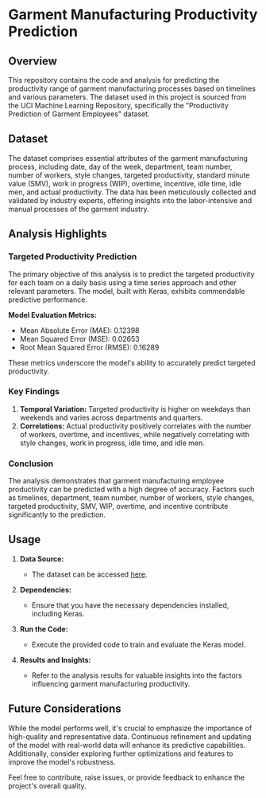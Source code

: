 # Garment Manufacturing Productivity Prediction

## Overview

This repository contains the code and analysis for predicting the productivity range of garment manufacturing processes based on timelines and various parameters. The dataset used in this project is sourced from the UCI Machine Learning Repository, specifically the "Productivity Prediction of Garment Employees" dataset.

## Dataset

The dataset comprises essential attributes of the garment manufacturing process, including date, day of the week, department, team number, number of workers, style changes, targeted productivity, standard minute value (SMV), work in progress (WIP), overtime, incentive, idle time, idle men, and actual productivity. The data has been meticulously collected and validated by industry experts, offering insights into the labor-intensive and manual processes of the garment industry.

## Analysis Highlights

### Targeted Productivity Prediction

The primary objective of this analysis is to predict the targeted productivity for each team on a daily basis using a time series approach and other relevant parameters. The model, built with Keras, exhibits commendable predictive performance.

**Model Evaluation Metrics:**
- Mean Absolute Error (MAE): 0.12398
- Mean Squared Error (MSE): 0.02653
- Root Mean Squared Error (RMSE): 0.16289

These metrics underscore the model's ability to accurately predict targeted productivity.

### Key Findings

1. **Temporal Variation:** Targeted productivity is higher on weekdays than weekends and varies across departments and quarters.
2. **Correlations:** Actual productivity positively correlates with the number of workers, overtime, and incentives, while negatively correlating with style changes, work in progress, idle time, and idle men.

### Conclusion

The analysis demonstrates that garment manufacturing employee productivity can be predicted with a high degree of accuracy. Factors such as timelines, department, team number, number of workers, style changes, targeted productivity, SMV, WIP, overtime, and incentive contribute significantly to the prediction.

## Usage

1. **Data Source:**
   - The dataset can be accessed [here](https://archive.ics.uci.edu/dataset/597/productivity+prediction+of+garment+employees).
   
2. **Dependencies:**
   - Ensure that you have the necessary dependencies installed, including Keras.

3. **Run the Code:**
   - Execute the provided code to train and evaluate the Keras model.

4. **Results and Insights:**
   - Refer to the analysis results for valuable insights into the factors influencing garment manufacturing productivity.

## Future Considerations

While the model performs well, it's crucial to emphasize the importance of high-quality and representative data. Continuous refinement and updating of the model with real-world data will enhance its predictive capabilities. Additionally, consider exploring further optimizations and features to improve the model's robustness.

Feel free to contribute, raise issues, or provide feedback to enhance the project's overall quality.
